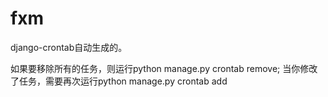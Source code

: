 # fxm
django-crontab自动生成的。

如果要移除所有的任务，则运行python manage.py crontab remove;
当你修改了任务，需要再次运行python manage.py crontab add
